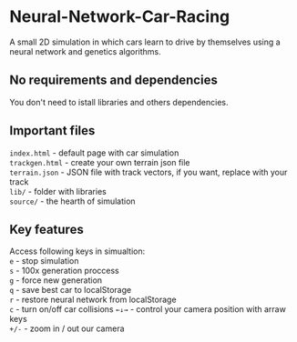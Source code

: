 # Neural-Network-Car-Racing
A small 2D simulation in which cars learn to drive by themselves using a neural network and genetics algorithms.

## No requirements and dependencies
You don't need to istall libraries and others dependencies.

## Important files
`index.html` - default page with car simulation  
`trackgen.html` - create your own terrain json file  
`terrain.json` - JSON file with track vectors, if you want, replace with your track  
`lib/` - folder with libraries  
`source/` - the hearth of simulation  

## Key features
Access following keys in simualtion:  
`e` - stop simulation  
`s` - 100x generation proccess  
`g` - force new generation  
`q` - save best car to localStorage  
`r` - restore neural network from localStorage  
`c` - turn on/off car collisions
`←↓→` - control your camera position with arraw keys  
`+/-` - zoom in / out our camera
